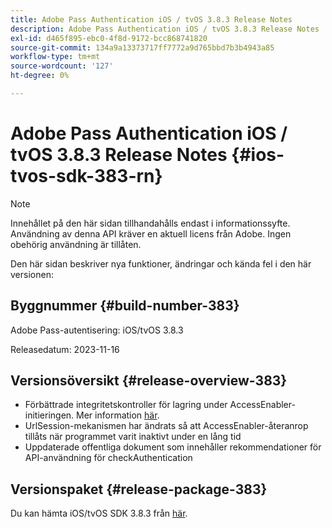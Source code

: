 ```yaml
---
title: Adobe Pass Authentication iOS / tvOS 3.8.3 Release Notes
description: Adobe Pass Authentication iOS / tvOS 3.8.3 Release Notes
exl-id: d465f895-ebc0-4f8d-9172-bcc868741820
source-git-commit: 134a9a13373717ff7772a9d765bbd7b3b4943a85
workflow-type: tm+mt
source-wordcount: '127'
ht-degree: 0%

---
```


# Adobe Pass Authentication iOS / tvOS 3.8.3 Release Notes {#ios-tvos-sdk-383-rn}

>[!NOTE]
>
>Innehållet på den här sidan tillhandahålls endast i informationssyfte. Användning av denna API kräver en aktuell licens från Adobe. Ingen obehörig användning är tillåten.

Den här sidan beskriver nya funktioner, ändringar och kända fel i den här versionen:

## Byggnummer {#build-number-383}

Adobe Pass-autentisering: iOS/tvOS 3.8.3

Releasedatum: 2023-11-16

## Versionsöversikt {#release-overview-383}

* Förbättrade integritetskontroller för lagring under AccessEnabler-initieringen. Mer information [här](/help/authentication/integration-guide-programmers/legacy/sdks/ios-tvos-sdk/iostvos-sdk-storage-integrity-checks.md).
* UrlSession-mekanismen har ändrats så att AccessEnabler-återanrop tillåts när programmet varit inaktivt under en lång tid
* Uppdaterade offentliga dokument som innehåller rekommendationer för API-användning för checkAuthentication

## Versionspaket {#release-package-383}

Du kan hämta iOS/tvOS SDK 3.8.3 från [här](https://tve.zendesk.com/hc/en-us/articles/204963209-iOS-tvOS-Native-AccessEnabler-Library).
